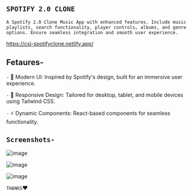 ## `SPOTIFY 2.0 CLONE`
`A Spotify 2.0 Clone Music App with enhanced features. Include music playlists, search functionality, player controls, albums, and genre options. Ensure seamless integration and smooth user experience.`

https://csi-spotifyclone.netlify.app/

## Fetaures-
`-` 🎨 Modern UI: Inspired by Spotify's design, built for an immersive user experience.

`-` 📱 Responsive Design: Tailored for desktop, tablet, and mobile devices using Tailwind CSS.

`-` ⚡ Dynamic Components: React-based components for seamless functionality.

## `Screenshots-`

![image](https://github.com/user-attachments/assets/55d39855-6405-4f0b-b769-388248c4e273)

![image](https://github.com/user-attachments/assets/1f3d1e36-594c-42ec-a674-59739bdd403d)

![image](https://github.com/user-attachments/assets/377cfa2e-617a-4de1-aa78-04a5ca99d297)



 `THANKS`❤


